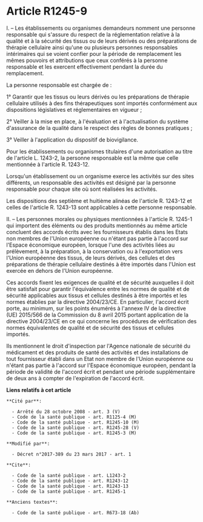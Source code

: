# Article R1245-9

I. – Les établissements ou organismes demandeurs nomment une personne responsable qui s'assure du respect de la
réglementation relative à la qualité et à la sécurité des tissus ou de leurs dérivés ou des préparations de thérapie
cellulaire ainsi qu'une ou plusieurs personnes responsables intérimaires qui se voient confier pour la période de
remplacement les mêmes pouvoirs et attributions que ceux conférés à la personne responsable et les exercent effectivement
pendant la durée du remplacement.

La personne responsable est chargée de :

1° Garantir que les tissus ou leurs dérivés ou les préparations de thérapie cellulaire utilisés à des fins thérapeutiques
sont importés conformément aux dispositions législatives et réglementaires en vigueur ;

2° Veiller à la mise en place, à l'évaluation et à l'actualisation du système d'assurance de la qualité dans le respect des
règles de bonnes pratiques ;

3° Veiller à l'application du dispositif de biovigilance.

Pour les établissements ou organismes titulaires d'une autorisation au titre de l'article L. 1243-2, la personne responsable
est la même que celle mentionnée à l'article R. 1243-12.

Lorsqu'un établissement ou un organisme exerce les activités sur des sites différents, un responsable des activités est
désigné par la personne responsable pour chaque site où sont réalisées les activités.

Les dispositions des septième et huitième alinéas de l'article R. 1243-12 et celles de l'article R. 1243-13 sont applicables
à cette personne responsable.

II. – Les personnes morales ou physiques mentionnées à l'article R. 1245-1 qui importent des éléments ou des produits
mentionnés au même article concluent des accords écrits avec les fournisseurs établis dans les Etats non membres de l'Union
européenne ou n'étant pas partie à l'accord sur l'Espace économique européen, lorsque l'une des activités liées au
prélèvement, à la préparation, à la conservation ou à l'exportation vers l'Union européenne des tissus, de leurs dérivés, des
cellules et des préparations de thérapie cellulaire destinés à être importés dans l'Union est exercée en dehors de l'Union
européenne.

Ces accords fixent les exigences de qualité et de sécurité auxquelles il doit être satisfait pour garantir l'équivalence
entre les normes de qualité et de sécurité applicables aux tissus et cellules destinés à être importés et les normes établies
par la directive 2004/23/CE. En particulier, l'accord écrit porte, au minimum, sur les points énumérés à l'annexe IV de la
directive (UE) 2015/566 de la Commission du 8 avril 2015 portant application de la directive 2004/23/CE en ce qui concerne
les procédures de vérification des normes équivalentes de qualité et de sécurité des tissus et cellules importés.

Ils mentionnent le droit d'inspection par l'Agence nationale de sécurité du médicament et des produits de santé des activités
et des installations de tout fournisseur établi dans un Etat non membre de l'Union européenne ou n'étant pas partie à
l'accord sur l'Espace économique européen, pendant la période de validité de l'accord écrit et pendant une période
supplémentaire de deux ans à compter de l'expiration de l'accord écrit.

**Liens relatifs à cet article**

	**Cité par**:

	  - Arrêté du 28 octobre 2008 - art. 3 (V)
	  - Code de la santé publique - art. R1125-4 (M)
	  - Code de la santé publique - art. R1245-10 (M)
	  - Code de la santé publique - art. R1245-28 (V)
	  - Code de la santé publique - art. R1245-3 (M)

	**Modifié par**:

	  - Décret n°2017-389 du 23 mars 2017 - art. 1

	**Cite**:

	  - Code de la santé publique - art. L1243-2
	  - Code de la santé publique - art. R1243-12
	  - Code de la santé publique - art. R1243-13
	  - Code de la santé publique - art. R1245-1

	**Anciens textes**:

	  - Code de la santé publique - art. R673-18 (Ab)

